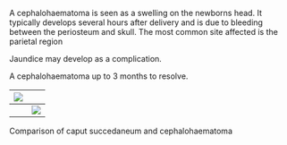 A cephalohaematoma is seen as a swelling on the newborns head. It typically develops several hours after delivery and is due to bleeding between the periosteum and skull. The most common site affected is the parietal region  
  
Jaundice may develop as a complication.  
  
A cephalohaematoma up to 3 months to resolve.  
  


| [![](https://d32xxyeh8kfs8k.cloudfront.net/images_Passmedicine/pdd913.png)](https://d32xxyeh8kfs8k.cloudfront.net/images_Passmedicine/pdd913b.png) | |
| --- | --- |
|  | [![](https://d32xxyeh8kfs8k.cloudfront.net/css/images/mag_glass.png)](https://d32xxyeh8kfs8k.cloudfront.net/images_Passmedicine/pdd913b.png) |

Comparison of caput succedaneum and cephalohaematoma